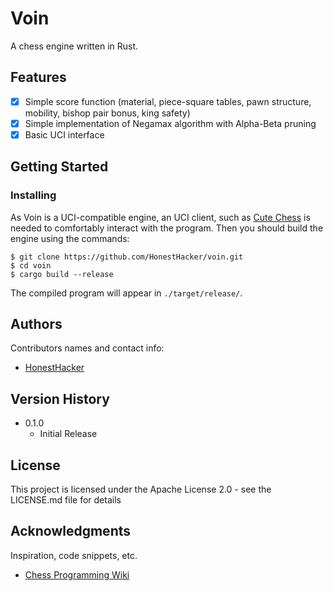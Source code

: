 # Voin

A chess engine written in Rust.

## Features

- [x] Simple score function (material, piece-square tables, pawn structure, mobility, bishop pair bonus, king safety)
- [x] Simple implementation of Negamax algorithm with Alpha-Beta pruning
- [x] Basic UCI interface

## Getting Started

### Installing

As Voin is a UCI-compatible engine, an UCI client, such as [Cute Chess](https://cutechess.com/) is needed to comfortably interact with the program.
Then you should build the engine using the commands:

```
$ git clone https://github.com/HonestHacker/voin.git
$ cd voin
$ cargo build --release 
```

The compiled program will appear in `./target/release/`.

## Authors

Contributors names and contact info:

* [HonestHacker](https://github.com/HonestHacker)

## Version History

* 0.1.0
    * Initial Release

## License

This project is licensed under the Apache License 2.0 - see the LICENSE.md file for details

## Acknowledgments

Inspiration, code snippets, etc.
* [Chess Programming Wiki](https://www.chessprogramming.org/Main_Page)